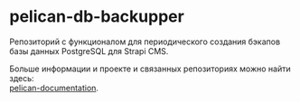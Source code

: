 # pelican-db-backupper

Репозиторий с функционалом для периодического создания бэкапов базы данных PostgreSQL для Strapi CMS.

Больше информации и проекте и связанных репозиториях можно найти здесь:  
[pelican-documentation](https://github.com/TourmalineCore/pelican-documentation).